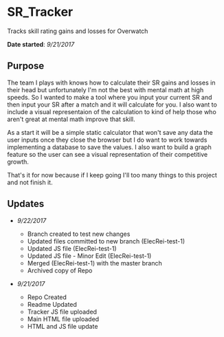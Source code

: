 SR_Tracker
======
Tracks skill rating gains and losses for Overwatch

**Date started**: *9/21/2017*


## Purpose

The team I plays with knows how to calculate their SR gains and losses in their head but unfortunately I'm not the best with mental math at high speeds. So I wanted to make a tool where you input your current SR and then input your SR after a match and it will calculate for you. I also want to include a visual representaion of the calculation to kind of help those who aren't great at mental math improve that skill.

As a start it will be a simple static calculator that won't save any data the user inputs once they close the browser but I do want to work towards implementing a database to save the values. I also want to build a graph feature so the user can see a visual representation of their competitive growth.

That's it for now because if I keep going I'll too many things to this project and not finish it.

## Updates

+ *9/22/2017*
  + Branch created to test new changes
  + Updated files committed to new branch (ElecRei-test-1)
  + Updated JS file (ElecRei-test-1)
  + Updated JS file - Minor Edit (ElecRei-test-1)
  + Merged (ElecRei-test-1) with the master branch
  + Archived copy of Repo
  
+ *9/21/2017*
  + Repo Created
  + Readme Updated
  + Tracker JS file uploaded
  + Main HTML file uploaded
  + HTML and JS file update


